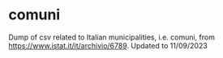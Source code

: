 # comuni
Dump of csv related to Italian municipalities, i.e. comuni, from https://www.istat.it/it/archivio/6789. Updated to 11/09/2023
